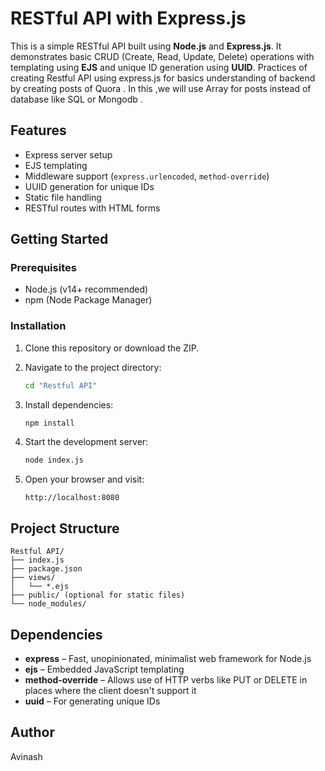# RESTful API with Express.js

This is a simple RESTful API built using **Node.js** and **Express.js**. It demonstrates basic CRUD (Create, Read, Update, Delete) operations with templating using **EJS** and unique ID generation using **UUID**.
Practices of creating Restful API using express.js for basics understanding of backend by creating posts of Quora . In this ,we will use Array for posts instead of database like SQL or Mongodb .

## Features

- Express server setup
- EJS templating
- Middleware support (`express.urlencoded`, `method-override`)
- UUID generation for unique IDs
- Static file handling
- RESTful routes with HTML forms

## Getting Started

### Prerequisites

- Node.js (v14+ recommended)
- npm (Node Package Manager)

### Installation

1. Clone this repository or download the ZIP.
2. Navigate to the project directory:

   ```bash
   cd "Restful API"
   ```

3. Install dependencies:

   ```bash
   npm install
   ```

4. Start the development server:

   ```bash
   node index.js
   ```

5. Open your browser and visit:

   ```
   http://localhost:8080
   ```

## Project Structure

```
Restful API/
├── index.js
├── package.json
├── views/
│   └── *.ejs
├── public/ (optional for static files)
└── node_modules/
```

## Dependencies

- **express** – Fast, unopinionated, minimalist web framework for Node.js
- **ejs** – Embedded JavaScript templating
- **method-override** – Allows use of HTTP verbs like PUT or DELETE in places where the client doesn't support it
- **uuid** – For generating unique IDs

## Author

Avinash

